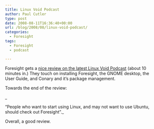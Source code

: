 ```yaml
---
title: Linux Void Podcast
author: Paul Cutler
type: post
date: 2008-08-11T16:36:40+00:00
url: /blog/2008/08/linux-void-podcast/
categories:
  - Foresight
tags:
  - Foresight
  - podcast

---
```

Foresight gets a [nice review on the latest Linux Void Podcast][1] (about 10 minutes in.) They touch on installing Foresight, the GNOME desktop, the User Guide, and Conary and it&#8217;s package management.

Towards the end of the review:
  
_
  
&#8220;People who want to start using Linux, and may not want to use Ubuntu, should check out Foresight&#8221;._

Overall, a good review.

 [1]: http://linuxvoid.com/2008/08/10/episode-2-mammoth-edition/